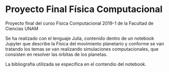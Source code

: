 # Proyecto Final Física Computacional

Proyecto final del curso Física Computacional 2019-1 de la Facultad de Ciencias UNAM

Se ha realizado con el lenguaje Julia, contenido dentro de un notebook Jupyter que describe la Física del movimiento planetario y conforme se van tratando los temas se van realizando simulaciones computacionales, que consisten en resolver las órbitas de los planetas.

La bibliografía utilizada se especifica en el contendio del notebook.
